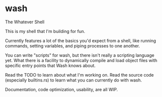 # wash
The Whatever Shell

This is my shell that I'm building for fun.

Currently features a lot of the basics you'd expect from a shell, like running commands, setting variables, and piping processes to one another.

You can write "scripts" for wash, but there isn't really a scripting language yet. What there is a facility to dynamically compile and load object files with specific entry points that Wash knows about.

Read the TODO to learn about what I'm working on. Read the source code (especially builtins.rs) to learn what you can currently do with wash.

Documentation, code optimization, usability, are all WIP.
